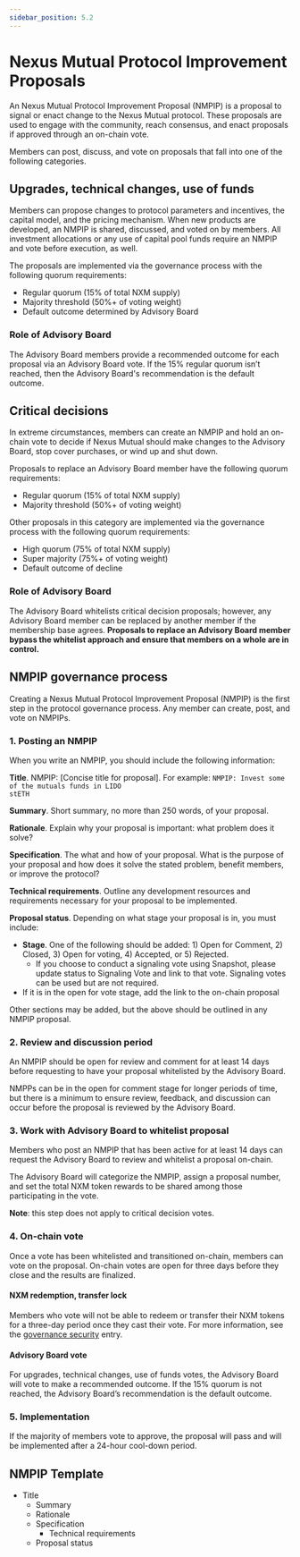 ```yaml
---
sidebar_position: 5.2
---
```


# Nexus Mutual Protocol Improvement Proposals

An Nexus Mutual Protocol Improvement Proposal (NMPIP) is a proposal to signal or enact change to the Nexus Mutual protocol. These proposals are used to engage with the community, reach consensus, and enact proposals if approved through an on-chain vote.

Members can post, discuss, and vote on proposals that fall into one of the following categories. 

## Upgrades, technical changes, use of funds

Members can propose changes to protocol parameters and incentives, the capital model, and the pricing mechanism. When new products are developed, an NMPIP is shared, discussed, and voted on by members. All investment allocations or any use of capital pool funds require an NMPIP and vote before execution, as well.

The proposals are implemented via the governance process with the following quorum requirements:
* Regular quorum (15% of total NXM supply)
* Majority threshold (50%+ of voting weight)
* Default outcome determined by Advisory Board

### Role of Advisory Board

The Advisory Board members provide a recommended outcome for each proposal via an Advisory Board vote. If the 15% regular quorum isn’t reached, then the Advisory Board's recommendation is the default outcome.

## Critical decisions

In extreme circumstances, members can create an NMPIP and hold an on-chain vote to decide if Nexus Mutual should make changes to the Advisory Board, stop cover purchases, or wind up and shut down. 

Proposals to replace an Advisory Board member have the following quorum requirements:
* Regular quorum (15% of total NXM supply)
* Majority threshold (50%+ of voting weight)

Other proposals in this category are implemented via the governance process with the following quorum requirements:
* High quorum (75% of total NXM supply)
* Super majority (75%+ of voting weight)
* Default outcome of decline

### Role of Advisory Board

The Advisory Board whitelists critical decision proposals; however, any Advisory Board member can be replaced by another member if the membership base agrees. **Proposals to replace an Advisory Board member bypass the whitelist approach and ensure that members on a whole are in control.**

## NMPIP governance process

Creating a Nexus Mutual Protocol Improvement Proposal (NMPIP) is the first step in the protocol governance process. Any member can create, post, and vote on NMPIPs.

### 1. Posting an NMPIP

When you write an NMPIP, you should include the following information:

**Title**. NMPIP: [Concise title for proposal]. For example: <code>NMPIP: Invest some of the mutuals funds in LIDO stETH</code>

**Summary**. Short summary, no more than 250 words, of your proposal.

**Rationale**. Explain why your proposal is important: what problem does it solve?

**Specification**. The what and how of your proposal. What is the purpose of your proposal and how does it solve the stated problem, benefit members, or improve the protocol?

**Technical requirements**. Outline any development resources and requirements necessary for your proposal to be implemented.

**Proposal status**. Depending on what stage your proposal is in, you must include:
* **Stage**. One of the following should be added: 1) Open for Comment, 2) Closed, 3) Open for voting, 4) Accepted, or 5) Rejected.
  * If you choose to conduct a signaling vote using Snapshot, please update status to Signaling Vote and link to that vote. Signaling votes can be used but are not required.
* If it is in the open for vote stage, add the link to the on-chain proposal

Other sections may be added, but the above should be outlined in any NMPIP proposal.

### 2. Review and discussion period

An NMPIP should be open for review and comment for at least 14 days before requesting to have your proposal whitelisted by the Advisory Board.

NMPPs can be in the open for comment stage for longer periods of time, but there is a minimum to ensure review, feedback, and discussion can occur before the proposal is reviewed by the Advisory Board.

### 3. Work with Advisory Board to whitelist proposal


Members who post an NMPIP that has been active for at least 14 days can request the Advisory Board to review and whitelist a proposal on-chain.

The Advisory Board will categorize the NMPIP, assign a proposal number, and set the total NXM token rewards to be shared among those participating in the vote.

**Note**: this step does not apply to critical decision votes. 

### 4. On-chain vote

Once a vote has been whitelisted and transitioned on-chain, members can vote on the proposal. On-chain votes are open for three days before they close and the results are finalized.

#### NXM redemption, transfer lock

Members who vote will not be able to redeem or transfer their NXM tokens for a three-day period once they cast their vote. For more information, see the [governance security](/governance/#governance-security) entry.

#### Advisory Board vote

For upgrades, technical changes, use of funds votes, the Advisory Board will vote to make a recommended outcome. If the 15% quorum is not reached, the Advisory Board’s recommendation is the default outcome.

### 5. Implementation

If the majority of members vote to approve, the proposal will pass and will be implemented after a 24-hour cool-down period.

## NMPIP Template

* Title
  * Summary
  * Rationale
  * Specification
    * Technical requirements
  * Proposal status
